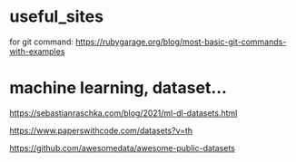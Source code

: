 # useful_sites

for git command: https://rubygarage.org/blog/most-basic-git-commands-with-examples

# machine learning, dataset...

https://sebastianraschka.com/blog/2021/ml-dl-datasets.html

https://www.paperswithcode.com/datasets?v=th

https://github.com/awesomedata/awesome-public-datasets
